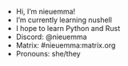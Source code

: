 - Hi, I’m nieuemma!
- I’m currently learning nushell
- I hope to learn Python and Rust
- Discord: @nieuemma
- Matrix: #nieuemma:matrix.org
- Pronouns: she/they

<!---
nieuemma/nieuemma is a ✨ special ✨ repository because its `README.md` (this file) appears on your GitHub profile.
You can click the Preview link to take a look at your changes.
--->
